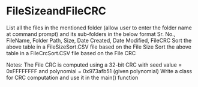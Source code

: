 # FileSizeandFileCRC

List all the files in the mentioned folder (allow user to enter the folder name at command prompt) and its sub-folders in the below format
    Sr. No., FileName, Folder Path, Size, Date Created, Date Modified, FileCRC
Sort the above table in a FileSizeSort.CSV file based on the File Size
Sort the above table in a FileCrcSort.CSV file based on the File CRC

Notes:
The File CRC is computed using a 32-bit CRC with seed value = 0xFFFFFFFF and polynomial = 0x973afb51 (given polynomial) 
Write a class for CRC computation and use it in the main() function
